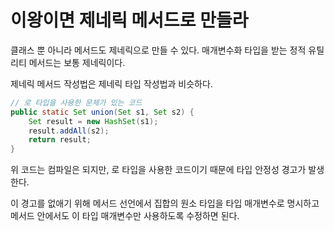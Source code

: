 # 이왕이면 제네릭 메서드로 만들라

클래스 뿐 아니라 메서드도 제네릭으로 만들 수 있다. 매개변수화 타입을 받는 정적 유틸리티 메서드는 보통 제네릭이다.

제네릭 메서드 작성법은 제네릭 타입 작성법과 비슷하다.

``` java
// 로 타입을 사용한 문제가 있는 코드
public static Set union(Set s1, Set s2) {
    Set result = new HashSet(s1);
    result.addAll(s2);
    return result;
}
```

위 코드는 컴파일은 되지만, 로 타입을 사용한 코드이기 때문에 타입 안정성 경고가 발생한다. 

이 경고를 없애기 위해 메서드 선언에서 집합의 원소 타입을 타입 매개변수로 명시하고 메서드 안에서도 이 타입 매개변수만 사용하도록 수정하면 된다.